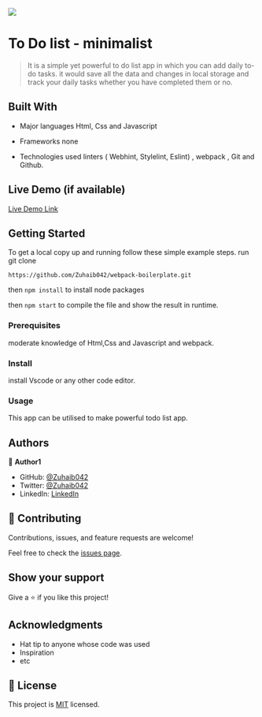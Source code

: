 ![](https://img.shields.io/badge/Microverse-blueviolet)

# To Do list - minimalist

> It is a simple yet powerful to do list app in which you can add daily to-do tasks. it would save all the data and changes in local storage and track your daily tasks whether you have completed them or no.

## Built With

- Major languages
  Html, Css and Javascript

- Frameworks
  none

- Technologies used
  linters ( Webhint, Stylelint, Eslint) , webpack , Git and Github.

## Live Demo (if available)

[Live Demo Link](https://zuhaib042.github.io/toDoList-minimalist/dist/)

## Getting Started

To get a local copy up and running follow these simple example steps.
run git clone

`https://github.com/Zuhaib042/webpack-boilerplate.git`

then `npm install` to install node packages

then `npm start` to compile the file and show the result in runtime.

### Prerequisites

moderate knowledge of Html,Css and Javascript and webpack.

### Install

install Vscode or any other code editor.

### Usage

This app can be utilised to make powerful todo list app.

## Authors

👤 **Author1**

- GitHub: [@Zuhaib042](https://github.com/Zuhaib042)
- Twitter: [@Zuhaib042](https://twitter.com/Zuhaib042)
- LinkedIn: [LinkedIn](https://linkedin.com/in/linkedinhandle)

## 🤝 Contributing

Contributions, issues, and feature requests are welcome!

Feel free to check the [issues page](../../issues/).

## Show your support

Give a ⭐️ if you like this project!

## Acknowledgments

- Hat tip to anyone whose code was used
- Inspiration
- etc

## 📝 License

This project is [MIT](./LICENSE) licensed.
